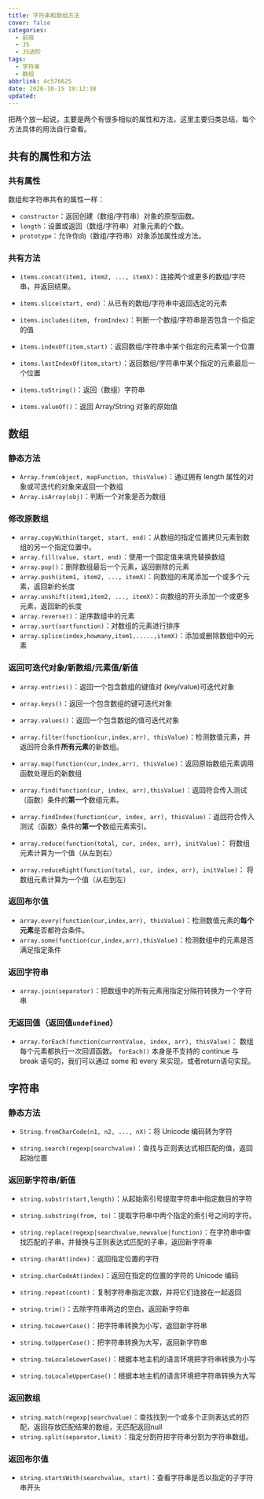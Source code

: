 ```yaml
---
title: 字符串和数组方法
cover: false
categories:
  - 前端
  - JS
  - JS进阶
tags:
  - 字符串
  - 数组
abbrlink: 4c576625
date: 2020-10-15 19:12:38
updated:
---
```

把两个放一起说，主要是两个有很多相似的属性和方法，这里主要归类总结，每个方法具体的用法自行查看。

## 共有的属性和方法
### 共有属性
数组和字符串共有的属性一样：
- `constructor`：返回创建（数组/字符串）对象的原型函数。
- `length`：设置或返回（数组/字符串）对象元素的个数。
- `prototype`：允许你向（数组/字符串）对象添加属性或方法。

### 共有方法
- `items.concat(item1, item2, ..., itemX)`：连接两个或更多的数组/字符串，并返回结果。
- `items.slice(start, end)`：从已有的数组/字符串中返回选定的元素
- `items.includes(item, fromIndex)`：判断一个数组/字符串是否包含一个指定的值
- `items.indexOf(item,start)`：返回数组/字符串中某个指定的元素第一个位置
- `items.lastIndexOf(item,start)`：返回数组/字符串中某个指定的元素最后一个位置


- `items.toString()`：返回（数组）字符串
- `items.valueOf()`：返回 Array/String 对象的原始值


## 数组
### 静态方法
- `Array.from(object, mapFunction, thisValue)`：通过拥有 length 属性的对象或可迭代的对象来返回一个数组
- `Array.isArray(obj)`：判断一个对象是否为数组


### 修改原数组
- `array.copyWithin(target, start, end)`：从数组的指定位置拷贝元素到数组的另一个指定位置中。
- `array.fill(value, start, end)`：使用一个固定值来填充替换数组
- `array.pop()`：删除数组最后一个元素，返回删除的元素
- `array.push(item1, item2, ..., itemX)`：向数组的末尾添加一个或多个元素，返回新的长度
- `array.unshift(item1,item2, ..., itemX)`：向数组的开头添加一个或更多元素，返回新的长度
- `array.reverse()`：逆序数组中的元素
- `array.sort(sortfunction)`：对数组的元素进行排序
- `array.splice(index,howmany,item1,.....,itemX)`：添加或删除数组中的元素

### 返回可迭代对象/新数组/元素值/新值
- `array.entries()`：返回一个包含数组的键值对 (key/value)可迭代对象
- `array.keys()`：返回一个包含数组的键可迭代对象
- `array.values()`：返回一个包含数组的值可迭代对象


- `array.filter(function(cur,index,arr), thisValue)`：检测数值元素，并返回符合条件**所有元素**的新数组。
- `array.map(function(cur,index,arr), thisValue)`：返回原始数组元素调用函数处理后的新数组



- `array.find(function(cur, index, arr),thisValue)`：返回符合传入测试（函数）条件的**第一个**数组元素。
- `array.findIndex(function(cur, index, arr), thisValue)`：返回符合传入测试（函数）条件的**第一个**数组元素索引。


- `array.reduce(function(total, cur, index, arr), initValue)`：	将数组元素计算为一个值（从左到右）
- `array.reduceRight(function(total, cur, index, arr), initValue)`：	将数组元素计算为一个值（从右到左）


### 返回布尔值
- `array.every(function(cur,index,arr), thisValue)`：检测数值元素的**每个元素**是否都符合条件。
- `array.some(function(cur,index,arr),thisValue)`：检测数组中的元素是否满足指定条件

### 返回字符串
- `array.join(separator)`：把数组中的所有元素用指定分隔符转换为一个字符串

### 无返回值（返回值`undefined`）
- `array.forEach(function(currentValue, index, arr), thisValue)`：	数组每个元素都执行一次回调函数。
    `forEach()` 本身是不支持的 continue 与 break 语句的，我们可以通过 some 和 every 来实现，或者return语句实现。


## 字符串
### 静态方法
- `String.fromCharCode(n1, n2, ..., nX)`：将 Unicode 编码转为字符

- `string.search(regexp|searchvalue)`：查找与正则表达式相匹配的值，返回起始位置

### 返回新字符串/新值
- `string.substr(start,length)`：从起始索引号提取字符串中指定数目的字符
- `string.substring(from, to)`：提取字符串中两个指定的索引号之间的字符。
- `string.replace(regexp|searchvalue,newvalue|function)`：在字符串中查找匹配的子串，并替换与正则表达式匹配的子串，返回新字符串
- `string.charAt(index)`：返回指定位置的字符
- `string.charCodeAt(index)`：返回在指定的位置的字符的 Unicode 编码
- `string.repeat(count)`：复制字符串指定次数，并将它们连接在一起返回
- `string.trim()`：去除字符串两边的空白，返回新字符串


- `string.toLowerCase()`：把字符串转换为小写，返回新字符串
- `string.toUpperCase()`：把字符串转换为大写，返回新字符串
- `string.toLocaleLowerCase()`：根据本地主机的语言环境把字符串转换为小写
- `string.toLocaleUpperCase()`：根据本地主机的语言环境把字符串转换为大写

### 返回数组
- `string.match(regexp|searchvalue)`：查找找到一个或多个正则表达式的匹配，返回存放匹配结果的数组，无匹配返回null
- `string.split(separator,limit)`：指定分割符把字符串分割为字符串数组。


### 返回布尔值
- `string.startsWith(searchvalue, start)`：查看字符串是否以指定的子字符串开头


